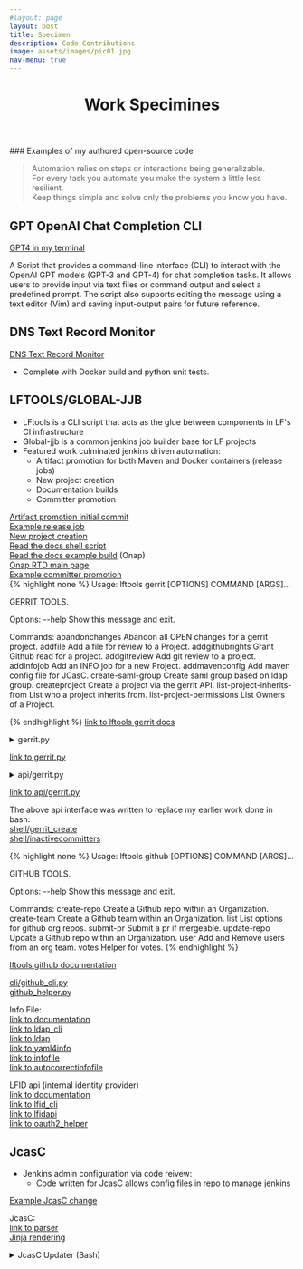 ```yaml
---
#layout: page
layout: post
title: Specimen
description: Code Contributions
image: assets/images/pic01.jpg
nav-menu: true
---
```



<!-- Main
<div id="main" class="alt">
<section id="one">
	<div class="inner">
<p>Here are some code snippits with links to their souce on github</p>
-->


<header class="major">
  <h1>Work Specimines</h1>
</header>
### Examples of my authored open-source code

>Automation relies on steps or interactions being generalizable.\
For every task you automate you make the system a little less resilient.\
Keep things simple and solve only the problems you know you have.


GPT OpenAI Chat Completion CLI
-------
[GPT4 in my terminal](https://github.com/Aricg/openai-gpt-api)<br>

A Script that provides a command-line interface (CLI) to interact with the OpenAI GPT models (GPT-3 and GPT-4) for chat completion tasks. It allows users to provide input via text files or command output and select a predefined prompt. The script also supports editing the message using a text editor (Vim) and saving input-output pairs for future reference.


DNS Text Record Monitor
-------
[DNS Text Record Monitor](https://github.com/Aricg/dns-text-record-monitor)<br>
* Complete with Docker build and python unit tests.

LFTOOLS/GLOBAL-JJB
-------

* LFtools is a CLI script that acts as the glue between components in LF's CI infrastructure
* Global-jjb is a common jenkins job builder base for LF projects
* Featured work culminated jenkins driven automation:
  * Artifact promotion for both Maven and Docker containers (release jobs)
  * New project creation
  * Documentation builds
  * Committer promotion

[Artifact promotion initial commit](https://github.com/lfit/releng-global-jjb/commit/d473edacae5c8da2b4da50e6d41b2a1c52316813)<br>
[Example release job](https://gerrit.onap.org/r/c/policy/models/+/128499)<br>
[New project creation](https://gerrit.linuxfoundation.org/infra/c/releng/info-master/+/69925)<br>
[Read the docs shell script](https://github.com/lfit/releng-global-jjb/blob/master/shell/rtdv3.sh)<br>
[Read the docs example build](https://gerrit.onap.org/r/c/policy/parent/+/128484) (Onap)<br>
[Onap RTD main page](https://docs.onap.org/en/latest/)<br>
[Example committer promotion](https://gerrit.onap.org/r/c/cps/ncmp-dmi-plugin/+/128368)<br>
{% highlight none %}
Usage: lftools gerrit [OPTIONS] COMMAND [ARGS]...

  GERRIT TOOLS.

Options:
  --help  Show this message and exit.

Commands:
  abandonchanges              Abandon all OPEN changes for a gerrit project.
  addfile                     Add a file for review to a Project.
  addgithubrights             Grant Github read for a project.
  addgitreview                Add git review to a project.
  addinfojob                  Add an INFO job for a new Project.
  addmavenconfig              Add maven config file for JCasC.
  create-saml-group           Create saml group based on ldap group.
  createproject               Create a project via the gerrit API.
  list-project-inherits-from  List who a project inherits from.
  list-project-permissions    List Owners of a Project.

{% endhighlight %}
[link to lftools gerrit docs](https://docs.releng.linuxfoundation.org/projects/lftools/en/latest/commands/gerrit.html)

<details>
<summary> gerrit.py </summary>

{% highlight python %}
#!/usr/bin/env python3
# SPDX-License-Identifier: EPL-1.0
##############################################################################
# Copyright (c) 2018 The Linux Foundation and others.
#
# All rights reserved. This program and the accompanying materials
# are made available under the terms of the Eclipse Public License v1.0
# which accompanies this distribution, and is available at
# http://www.eclipse.org/legal/epl-v10.html
##############################################################################
"""Create a gerrit project."""

from __future__ import print_function

import logging
from pprint import pformat

import click

from lftools.api.endpoints import gerrit
from lftools.git.gerrit import Gerrit as git_gerrit

log = logging.getLogger(__name__)


@click.group()
@click.pass_context
def gerrit_cli(ctx):
    """GERRIT TOOLS."""
    pass


@click.command(name="addfile")
@click.argument("gerrit_fqdn")
@click.argument("gerrit_project")
@click.argument("filename")
@click.option("--issue_id", type=str, required=False, help="For projects that enforce an issue id for changesets")
@click.option("--file_location", type=str, required=False, help="File path within the repository")
@click.pass_context
def addfile(ctx, gerrit_fqdn, gerrit_project, filename, issue_id, file_location):
    """Add a file for review to a Project.

    Requires gerrit directory.

    Example:

    gerrit_url gerrit.o-ran-sc.org/r
    gerrit_project test/test1
    """
    g = gerrit.Gerrit(fqdn=gerrit_fqdn)
    data = g.add_file(gerrit_fqdn, gerrit_project, filename, issue_id, file_location)
    log.info(pformat(data))


@click.command(name="addinfojob")
@click.argument("gerrit_fqdn")
@click.argument("gerrit_project")
@click.argument("jjbrepo")
@click.option("--issue_id", type=str, required=False, help="For projects that enforce an issue id for changesets")
@click.option("--agent", type=str, required=False, help="Specify the Jenkins agent label to run the job on")
@click.pass_context
def addinfojob(ctx, gerrit_fqdn, gerrit_project, jjbrepo, issue_id, agent):
    """Add an INFO job for a new Project.

    Adds info verify jenkins job for project.
    result['id'] can be used to ammend a review
    so that multiple projects can have info jobs added
    in a single review

    Example:

    gerrit_url gerrit.o-ran-sc.org/r
    gerrit_project test/test1
    jjbrepo ci-mangement
    """
    git = git_gerrit(fqdn=gerrit_fqdn, project=jjbrepo)
    git.add_info_job(gerrit_fqdn, gerrit_project, issue_id, agent)


@click.command(name="addgitreview")
@click.argument("gerrit_fqdn")
@click.argument("gerrit_project")
@click.option("--issue_id", type=str, required=False, help="For projects that enforce an issue id for changesets")
@click.pass_context
def addgitreview(ctx, gerrit_fqdn, gerrit_project, issue_id):
    """Add git review to a project.

    Example:
    gerrit_url gerrit.o-ran-sc.org
    gerrit_project test/test1
    """
    git = git_gerrit(fqdn=gerrit_fqdn, project=gerrit_project)
    git.add_git_review(gerrit_fqdn, gerrit_project, issue_id)


@click.command(name="addgithubrights")
@click.argument("gerrit_fqdn")
@click.argument("gerrit_project")
@click.pass_context
def addgithubrights(ctx, gerrit_fqdn, gerrit_project):
    """Grant Github read for a project.

    gerrit_url gerrit.o-ran-sc.org
    gerrit_project test/test1
    """
    g = gerrit.Gerrit(fqdn=gerrit_fqdn)
    data = g.add_github_rights(gerrit_fqdn, gerrit_project)
    log.info(pformat(data))


@click.command(name="abandonchanges")
@click.argument("gerrit_fqdn")
@click.argument("gerrit_project")
@click.pass_context
def abandonchanges(ctx, gerrit_fqdn, gerrit_project):
    """Abandon all OPEN changes for a gerrit project.

    gerrit_url gerrit.o-ran-sc.org
    gerrit_project test/test1
    """
    g = gerrit.Gerrit(fqdn=gerrit_fqdn)
    data = g.abandon_changes(gerrit_fqdn, gerrit_project)
    log.info(pformat(data))


# Creates a gerrit project if project does not exist and adds ldap group as owner.
# Limits: does not support inherited permissions from other than All-Projects.
@click.command(name="createproject")
@click.argument("gerrit_fqdn")
@click.argument("gerrit_project")
@click.argument("ldap_group")
@click.option("--description", type=str, required=True, help="Project Description")
@click.option("--check", is_flag=True, help="just check if the project exists")
@click.pass_context
def createproject(ctx, gerrit_fqdn, gerrit_project, ldap_group, description, check):
    """Create a project via the gerrit API.

    Creates a gerrit project.
    Sets ldap group as owner.

    Example:

    gerrit_url gerrit.o-ran-sc.org/r
    gerrit_project test/test1
    ldap_group oran-gerrit-test-test1-committers

    """
    g = gerrit.Gerrit(fqdn=gerrit_fqdn)
    data = g.create_project(gerrit_fqdn, gerrit_project, ldap_group, description, check)
    log.info(pformat(data))


@click.command(name="create-saml-group")
@click.argument("gerrit_fqdn")
@click.argument("ldap_group")
@click.pass_context
def create_saml_group(ctx, gerrit_fqdn, ldap_group):
    """Create saml group based on ldap group."""
    g = gerrit.Gerrit(fqdn=gerrit_fqdn)
    data = g.create_saml_group(gerrit_fqdn, ldap_group)
    log.info(pformat(data))


@click.command(name="list-project-permissions")
@click.argument("gerrit_fqdn")
@click.argument("project")
@click.pass_context
def list_project_permissions(ctx, gerrit_fqdn, project):
    """List Owners of a Project."""
    g = gerrit.Gerrit(fqdn=gerrit_fqdn)
    data = g.list_project_permissions(project)
    for ldap_group in data:
        log.info(pformat(ldap_group))


@click.command(name="list-project-inherits-from")
@click.argument("gerrit_fqdn")
@click.argument("gerrit_project")
@click.pass_context
def list_project_inherits_from(ctx, gerrit_fqdn, gerrit_project):
    """List who a project inherits from."""
    g = gerrit.Gerrit(fqdn=gerrit_fqdn)
    data = g.list_project_inherits_from(gerrit_project)
    log.info(data)


@click.command(name="addmavenconfig")
@click.argument("gerrit_fqdn")
@click.argument("gerrit_project")
@click.argument("jjbrepo")
@click.option("--issue_id", type=str, required=False, help="For projects that enforce an issue id for changesets")
@click.option("--nexus3", type=str, required=False, help="Specify a Nexus 3 server, e.g. nexus3.example.org")
@click.option(
    "--nexus3_ports",
    type=str,
    required=False,
    help="Comma-separated list of ports supported by the Nexus 3 server specified",
)
@click.pass_context
def addmavenconfig(ctx, gerrit_fqdn, gerrit_project, jjbrepo, issue_id, nexus3, nexus3_ports):
    """Add maven config file for JCasC.

    \b
    The following options can be set in the gerrit server's entry in lftools.ini:
      * default_servers: Comma-separated list of servers using the <projectname>
        credential. Default: releases,snapshots,staging,site
      * additional_credentials: JSON-formatted string containing
        servername:credentialname pairings. This should be on a single line,
        without quotes surrounding the string.
      * nexus3: The nexus3 server url for a given project.
      * nexus3_ports: Comma-separated list of ports used by Nexus3.
        Default: 10001,10002,10003,10004

    \f
    The 'b' escape character above disables auto-formatting, so that the help
    text will follow the exact formatting used here. The 'f' escape is to keep
    this from appearing in the --help text.
    https://click.palletsprojects.com/en/latest/documentation/
    """
    git = git_gerrit(fqdn=gerrit_fqdn, project=jjbrepo)
    git.add_maven_config(gerrit_fqdn, gerrit_project, issue_id, nexus3, nexus3_ports)


gerrit_cli.add_command(addinfojob)
gerrit_cli.add_command(addfile)
gerrit_cli.add_command(addgitreview)
gerrit_cli.add_command(addgithubrights)
gerrit_cli.add_command(createproject)
gerrit_cli.add_command(abandonchanges)
gerrit_cli.add_command(create_saml_group)
gerrit_cli.add_command(list_project_permissions)
gerrit_cli.add_command(list_project_inherits_from)
gerrit_cli.add_command(addmavenconfig)
{% endhighlight %}
</details>

[link to gerrit.py](https://github.com/lfit/releng-lftools/blob/master/lftools/cli/gerrit.py)

<details>
<summary>
api/gerrit.py
</summary>
{% highlight python %}

# SPDX-License-Identifier: EPL-1.0
##############################################################################
# Copyright (c) 2019 The Linux Foundation and others.
#
# All rights reserved. This program and the accompanying materials
# are made available under the terms of the Eclipse Public License v1.0
# which accompanies this distribution, and is available at
# http://www.eclipse.org/legal/epl-v10.html
##############################################################################

"""Gerrit REST API interface."""

import json
import logging
import os
import time
import urllib

import lftools.api.client as client
from lftools import config

log = logging.getLogger(__name__)


class Gerrit(client.RestApi):
    """API endpoint wrapper for Gerrit.

    Be sure to always include the trailing "/" when adding
    new methods.
    """

    def __init__(self, **params):
        """Initialize the class."""
        self.params = params
        self.fqdn = self.params["fqdn"]
        if "creds" not in self.params:
            creds = {
                "authtype": "basic",
                "username": config.get_setting(self.fqdn, "username"),
                "password": config.get_setting(self.fqdn, "password"),
                "endpoint": config.get_setting(self.fqdn, "endpoint"),
            }
            params["creds"] = creds

        super(Gerrit, self).__init__(**params)

    def add_file(self, fqdn, gerrit_project, filename, issue_id, file_location, **kwargs):
        """Add a file for review to a Project.

        File can be sourced from any location
        but only lands in the root of the repo.
        unless file_location is specified
        Example:

        gerrit_url gerrit.o-ran-sc.org
        gerrit_project test/test1
        filename /tmp/INFO.yaml
        file_location="somedir/example-INFO.yaml"
        """
        signed_off_by = config.get_setting(fqdn, "sob")
        basename = os.path.basename(filename)
        payload = self.create_change(basename, gerrit_project, issue_id, signed_off_by)

        if file_location:
            file_location = urllib.parse.quote(file_location, safe="", encoding=None, errors=None)
            basename = file_location
        log.info(payload)

        access_str = "changes/"
        result = self.post(access_str, data=payload)[1]
        log.info(result["id"])
        changeid = result["id"]

        my_file = open(filename)
        my_file_size = os.stat(filename)
        headers = {"Content-Type": "text/plain", "Content-length": "{}".format(my_file_size)}
        self.r.headers.update(headers)
        access_str = "changes/{}/edit/{}".format(changeid, basename)
        payload = my_file
        result = self.put(access_str, data=payload)
        log.info(result)

        access_str = "changes/{}/edit:publish".format(changeid)
        headers = {"Content-Type": "application/json; charset=UTF-8"}
        self.r.headers.update(headers)
        payload = json.dumps(
            {
                "notify": "NONE",
            }
        )
        result = self.post(access_str, data=payload)
        return result
        ##############################################################

    def add_info_job(self, fqdn, gerrit_project, jjbrepo, reviewid, issue_id, **kwargs):
        """Add an INFO job for a new Project.

        Adds info verify jenkins job for project.
        result['id'] can be used to ammend a review
        so that multiple projects can have info jobs added
        in a single review

        Example:

        fqdn gerrit.o-ran-sc.org
        gerrit_project test/test1
        jjbrepo ci-mangement
        """
        ###############################################################
        # Setup
        signed_off_by = config.get_setting(fqdn, "sob")
        gerrit_project_dashed = gerrit_project.replace("/", "-")
        filename = "{}.yaml".format(gerrit_project_dashed)

        if not reviewid:
            payload = self.create_change(filename, jjbrepo, issue_id, signed_off_by)
            log.info(payload)
            access_str = "changes/"
            result = self.post(access_str, data=payload)[1]
            log.info(result)
            log.info(result["id"])
            changeid = result["id"]
        else:
            changeid = reviewid

        if fqdn == "gerrit.o-ran-sc.org":
            buildnode = "centos7-builder-1c-1g"
        else:
            buildnode = "centos7-builder-2c-1g"

        my_inline_file = """---
- project:
    name: {0}-project-view
    project-name: {0}
    views:
      - project-view\n
- project:
    name: {0}-info
    project: {1}
    project-name: {0}
    build-node: {2}
    jobs:
      - gerrit-info-yaml-verify\n""".format(
            gerrit_project_dashed, gerrit_project, buildnode
        )
        my_inline_file_size = len(my_inline_file.encode("utf-8"))
        headers = {"Content-Type": "text/plain", "Content-length": "{}".format(my_inline_file_size)}
        self.r.headers.update(headers)
        access_str = "changes/{0}/edit/jjb%2F{1}%2F{1}.yaml".format(changeid, gerrit_project_dashed)
        payload = my_inline_file
        log.info(access_str)
        result = self.put(access_str, data=payload)
        log.info(result)

        access_str = "changes/{}/edit:publish".format(changeid)
        headers = {"Content-Type": "application/json; charset=UTF-8"}
        self.r.headers.update(headers)
        payload = json.dumps(
            {
                "notify": "NONE",
            }
        )
        result = self.post(access_str, data=payload)
        log.info(result)
        return result

    def vote_on_change(self, fqdn, gerrit_project, changeid, **kwargs):
        """Helper that votes on a change.

        POST /changes/{change-id}/revisions/{revision-id}/review
        """
        log.info(fqdn, gerrit_project, changeid)
        access_str = "changes/{}/revisions/2/review".format(changeid)
        headers = {"Content-Type": "application/json; charset=UTF-8"}
        self.r.headers.update(headers)
        payload = json.dumps(
            {
                "tag": "automation",
                "message": "Vote on file",
                "labels": {
                    "Verified": +1,
                    "Code-Review": +2,
                },
            }
        )

        result = self.post(access_str, data=payload)
        # Code for projects that don't allow self merge.
        if config.get_setting(self.fqdn + ".second"):
            second_username = config.get_setting(self.fqdn + ".second", "username")
            second_password = config.get_setting(self.fqdn + ".second", "password")
            self.r.auth = (second_username, second_password)
            result = self.post(access_str, data=payload)
            self.r.auth = (self.username, self.password)
        return result

    def submit_change(self, fqdn, gerrit_project, changeid, payload, **kwargs):
        """Method so submit a change."""
        # submit a change id
        access_str = "changes/{}/submit".format(changeid)
        log.info(access_str)
        headers = {"Content-Type": "application/json; charset=UTF-8"}
        self.r.headers.update(headers)
        result = self.post(access_str, data=payload)
        return result

    def abandon_changes(self, fqdn, gerrit_project, **kwargs):
        """."""
        gerrit_project_encoded = urllib.parse.quote(gerrit_project, safe="", encoding=None, errors=None)
        access_str = "changes/?q=project:{}".format(gerrit_project_encoded)
        log.info(access_str)
        headers = {"Content-Type": "application/json; charset=UTF-8"}
        self.r.headers.update(headers)
        result = self.get(access_str)[1]
        payload = {"message": "Abandoned by automation"}
        for id in result:
            if (id["status"]) == "NEW":
                id = id["id"]
                access_str = "changes/{}/abandon".format(id)
                log.info(access_str)
                result = self.post(access_str, data=payload)[1]
                return result

    def create_change(self, filename, gerrit_project, issue_id, signed_off_by, **kwargs):
        """Method to create a gerrit change."""
        if issue_id:
            subject = "Automation adds {0}\n\nIssue-ID: {1}\n\nSigned-off-by: {2}".format(
                filename, issue_id, signed_off_by
            )
        else:
            subject = "Automation adds {0}\n\nSigned-off-by: {1}".format(filename, signed_off_by)
        payload = json.dumps(
            {
                "project": "{}".format(gerrit_project),
                "subject": "{}".format(subject),
                "branch": "master",
            }
        )
        return payload

    def sanity_check(self, fqdn, gerrit_project, **kwargs):
        """Perform a sanity check."""
        # Sanity check
        gerrit_project_encoded = urllib.parse.quote(gerrit_project, safe="", encoding=None, errors=None)
        mylist = ["projects/", "projects/{}".format(gerrit_project_encoded)]
        for access_str in mylist:
            log.info(access_str)
            try:
                result = self.get(access_str)[1]
            except Exception:
                log.info("Not found {}".format(access_str))
                exit(1)
            log.info("found {} {}".format(access_str, mylist))
        return result

    def add_git_review(self, fqdn, gerrit_project, issue_id, **kwargs):
        """Add and Submit a .gitreview for a project.

        Example:

        fqdn gerrit.o-ran-sc.org
        gerrit_project test/test1
        issue_id: CIMAN-33
        """
        signed_off_by = config.get_setting(fqdn, "sob")
        self.sanity_check(fqdn, gerrit_project)

        ###############################################################
        # Create A change set.
        filename = ".gitreview"
        payload = self.create_change(filename, gerrit_project, issue_id, signed_off_by)
        log.info(payload)

        access_str = "changes/"
        result = self.post(access_str, data=payload)[1]
        log.info(result)
        changeid = result["id"]

        ###############################################################
        # Add a file to a change set.
        my_inline_file = """
        [gerrit]
        host={0}
        port=29418
        project={1}
        defaultbranch=master
        """.format(
            fqdn, gerrit_project
        )
        my_inline_file_size = len(my_inline_file.encode("utf-8"))
        headers = {"Content-Type": "text/plain", "Content-length": "{}".format(my_inline_file_size)}
        self.r.headers.update(headers)
        access_str = "changes/{}/edit/{}".format(changeid, filename)
        payload = my_inline_file
        result = self.put(access_str, data=payload)

        if result.status_code == 409:
            log.info(result)
            log.info("Conflict detected exiting")
            exit(0)

        else:
            access_str = "changes/{}/edit:publish".format(changeid)
            headers = {"Content-Type": "application/json; charset=UTF-8"}
            self.r.headers.update(headers)
            payload = json.dumps(
                {
                    "notify": "NONE",
                }
            )
            result = self.post(access_str, data=payload)
            log.info(result)

            result = self.vote_on_change(fqdn, gerrit_project, changeid)
            log.info(result)

            time.sleep(5)
            result = self.submit_change(fqdn, gerrit_project, changeid, payload)
            log.info(result)

    def create_saml_group(self, fqdn, ldap_group, **kwargs):
        """Create saml group from ldap group."""
        ###############################################################
        payload = json.dumps({"visible_to_all": "false"})
        saml_group = "saml/{}".format(ldap_group)
        saml_group_encoded = urllib.parse.quote(saml_group, safe="", encoding=None, errors=None)
        access_str = "groups/{}".format(saml_group_encoded)
        log.info("Encoded SAML group name: {}".format(saml_group_encoded))
        result = self.put(access_str, data=payload)
        return result

    def add_github_rights(self, fqdn, gerrit_project, **kwargs):
        """Grant github read to a project."""
        ###############################################################
        # Github Rights

        gerrit_project_encoded = urllib.parse.quote(gerrit_project, safe="", encoding=None, errors=None)
        # GET /groups/?m=test%2F HTTP/1.0
        access_str = "groups/?m=GitHub%20Replication"
        log.info(access_str)
        result = self.get(access_str)[1]
        time.sleep(5)
        githubid = result["GitHub Replication"]["id"]
        log.info(githubid)

        # POST /projects/MyProject/access HTTP/1.0
        if githubid:
            payload = json.dumps(
                {
                    "add": {
                        "refs/*": {
                            "permissions": {
                                "read": {"rules": {"{}".format(githubid): {"action": "{}".format("ALLOW")}}}
                            }
                        }
                    }
                }
            )
            access_str = "projects/{}/access".format(gerrit_project_encoded)
            result = self.post(access_str, data=payload)[1]
            pretty = json.dumps(result, indent=4, sort_keys=True)
            log.info(pretty)
        else:
            log.info("Error no githubid found")

    def create_project(self, fqdn, gerrit_project, ldap_group, description, check):
        """Create a project via the gerrit API.

        Creates a gerrit project.
        Converts ldap group to saml group and sets as owner.

        Example:

        gerrit_url gerrit.o-ran-sc.org/r
        gerrit_project test/test1
        ldap_group oran-gerrit-test-test1-committers
        --description="This is a demo project"

        """
        gerrit_project = urllib.parse.quote(gerrit_project, safe="", encoding=None, errors=None)

        access_str = "projects/{}".format(gerrit_project)

        result = self.get(access_str)[0]
        if result.status_code == 404:
            log.info(result)
            log.info("Project not found.")
            projectexists = False

        elif result.status_code == 401:
            log.info(result)
            log.info("Unauthorized.")
            exit(1)

        else:
            log.info("found {}".format(access_str))
            log.info(result)
            projectexists = True

        if projectexists:
            log.info("Project already exists")
            exit(1)
        if check:
            exit(0)

        saml_group = "saml/{}".format(ldap_group)
        log.info("SAML group name: {}".format(saml_group))

        access_str = "projects/{}".format(gerrit_project)
        payload = json.dumps(
            {
                "description": "{}".format(description),
                "submit_type": "INHERIT",
                "create_empty_commit": "True",
                "owners": ["{}".format(saml_group)],
            }
        )

        log.info(payload)
        result = self.put(access_str, data=payload)
        return result

    def list_project_permissions(self, project):
        """List a projects owners."""
        result = self.get("access/?project={}".format(project))[1][project]["local"]
        group_list = []
        for k, v in result.items():
            for kk, vv in result[k]["permissions"]["owner"]["rules"].items():
                group_list.append(kk.replace("ldap:cn=", "").replace(",ou=Groups,dc=freestandards,dc=org", ""))
        return group_list

    def list_project_inherits_from(self, gerrit_project):
        """List who a project inherits from."""
        gerrit_project = urllib.parse.quote(gerrit_project, safe="", encoding=None, errors=None)
        result = self.get("projects/{}/access".format(gerrit_project))[1]
        inherits = result["inherits_from"]["id"]
        return inherits

{% endhighlight %}
</details>

[link to api/gerrit.py](https://github.com/lfit/releng-lftools/blob/master/lftools/api/endpoints/gerrit.py)

The above api interface was written to replace my earlier work done in bash:<br>
[shell/gerrit_create](https://github.com/lfit/releng-lftools/blob/master/shell/gerrit_create)<br>
[shell/inactivecommitters](https://github.com/lfit/releng-lftools/blob/master/shell/inactivecommitters)


{% highlight none %}
Usage: lftools github [OPTIONS] COMMAND [ARGS]...

  GITHUB TOOLS.

Options:
  --help  Show this message and exit.

Commands:
  create-repo  Create a Github repo within an Organization.
  create-team  Create a Github team within an Organization.
  list         List options for github org repos.
  submit-pr    Submit a pr if mergeable.
  update-repo  Update a Github repo within an Organization.
  user         Add and Remove users from an org team.
  votes        Helper for votes.
{% endhighlight %}

[lftools github documentation](https://docs.releng.linuxfoundation.org/projects/lftools/en/latest/commands/github.html)<br>

[cli/github_cli.py](https://github.com/lfit/releng-lftools/blob/master/lftools/cli/github_cli.py)<br>
[github_helper.py](https://github.com/lfit/releng-lftools/blob/master/lftools/github_helper.py)<br>

Info File:<br>
[link to documentation](https://docs.releng.linuxfoundation.org/projects/lftools/en/latest/commands/infofile.html)<br>
[link to ldap_cli](https://github.com/lfit/releng-lftools/blob/master/lftools/cli/ldap_cli.py)<br>
[link to ldap](https://github.com/lfit/releng-lftools/blob/master/lftools/ldap_cli.py)<br>
[link to yaml4info](https://github.com/lfit/releng-lftools/blob/master/shell/yaml4info)<br>
[link to infofile](https://github.com/lfit/releng-lftools/blob/master/lftools/cli/infofile.py)<br>
[link to autocorrectinfofile](https://github.com/lfit/releng-lftools/blob/master/shell/autocorrectinfofile)<br>


LFID api (internal identity provider)<br>
[link to documentation](https://docs.releng.linuxfoundation.org/projects/lftools/en/latest/commands/lfidapi.html)<br>
[link to lfid_cli](https://github.com/lfit/releng-lftools/blob/master/lftools/cli/lfidapi.py)<br>
[link to lfidapi](https://github.com/lfit/releng-lftools/blob/master/lftools/lfidapi.py)<br>
[link to oauth2_helper](https://github.com/lfit/releng-lftools/blob/master/lftools/oauth2_helper.py)<br>

JcasC
-----

* Jenkins admin configuration via code reivew:
  * Code written for JcasC allows config files in repo to manage jenkins<br>

[Example JcasC change](https://gerrit.onap.org/r/c/ci-management/+/127823)

JcasC:<br>
[link to parser](https://github.com/lfit/releng-global-jjb/blob/master/jenkins-admin/create_jenkins_global_env_vars.py)<br>
[Jinja rendering](https://github.com/lfit/releng-global-jjb/blob/master/jenkins-admin/create_jenkins_clouds_openstack_yaml.py)<br>

<details>
<summary>
JcasC Updater (Bash)
</summary>
{% highlight python %}
#!/bin/bash
# SPDX-License-Identifier: EPL-1.0
##############################################################################
# Copyright (c) 2020 The Linux Foundation and others.
#
# All rights reserved. This program and the accompanying materials
# are made available under the terms of the Eclipse Public License v1.0
# which accompanies this distribution, and is available at
# http://www.eclipse.org/legal/epl-v10.html
##############################################################################
set -euo pipefail

casc_d_dir="/var/lib/jenkins/casc.d/community.d/"
ci_man="/opt/ci-man-repo"

main() {
  cd "$1" || exit
  check_for_updates #Are there updates to the ci-man repo
  mktmpdir
  lf_venv
  global_env_vars
  detect_clouds
  if [[ "${#clouds[@]}" -gt 1 ]]; then
    merge_clouds "${clouds[@]%/*}"
  fi
  cp "$tmpdir"/*.yaml "$casc_d_dir"/
  echo "$casc_d_dir"
  create_groovy
  reload_casc
  echo "Cleaning up"
  rm "$groovyfile"
  rm -rf "$tmpdir"
  rm -rf "$tmpdirnomadyaml"
  rm -rf "$lf_venv"
  echo "INFO: Jcasc updated"
}

check_for_updates(){
  OLD_GIT_COMMIT=$(git rev-parse HEAD)
  git pull --quiet --recurse-submodules
  NEW_GIT_COMMIT=$(git rev-parse HEAD)
  if [[ "$OLD_GIT_COMMIT" != "$NEW_GIT_COMMIT" ]]; then

  jenkins_config_files=$(git diff-tree \
  -m --no-commit-id \
  -r "$NEW_GIT_COMMIT" "$OLD_GIT_COMMIT" \
  --name-only -- "jenkins-config/")

    if (( $(grep -c . <<<"$jenkins_config_files") > 0 )); then
      echo "INFO: Modified config files found: $jenkins_config_files"
    else
      exit 0 #No updates
    fi
  else
    exit 0 #No updates
  fi
}


lf_venv(){
  source global-jjb/jenkins-init-scripts/lf-env.sh
  lf-activate-venv lftools jinja2 ruamel.yaml
}

reload_casc() {
  lftools jenkins -s <%= @casc_jenkins_url_stripped %> groovy "$groovyfile"
}

merge_clouds(){
  yq3 m -a append "$tmpdir"/"$1".yaml "$tmpdir"/"$2".yaml > "$tmpdir"/clouds.yaml
  rm -f "$tmpdir"/"$1".yaml "$tmpdir"/"$2".yaml
}

mktmpdir(){
  tmpdir=$(mktemp -d)
  tmpdirnomadyaml=$(mktemp -d)
}

create_groovy() {
  groovyfile="$(mktemp)"
cat <<EOF > "$groovyfile"
import io.jenkins.plugins.casc.ConfigurationAsCode;
ConfigurationAsCode.get().configure()
EOF
}

global_env_vars() {
  if ! [[ -d $casc_d_dir ]]; then
    echo "casc.d dir '$casc_d_dir' not found."
    exit 1
  fi
  python global-jjb/jenkins-admin/create_jenkins_global_env_vars.py \
    --path=jenkins-config/ <% if @casc_jenkins_url_stripped.include? "sandbox" %>--sandbox<% end %>
}

nomad() {
  echo "$2 detected with name $1"
  ls "$cloud_path/$2/$1/"
  cloudcfg="$cloud_path/$2/$1/cloud.yaml"
  cloud_cfg_check "$cloudcfg"
  files=()
  cd "$cloud_path/$2/$1/" || exit
  while read -d $'\n'; do
     if [[ $REPLY =~ main.yaml ]];then
       cloudfile=$REPLY
     elif [[ $REPLY =~ sandbox.yaml ]];then
       sandboxfile=$REPLY
     elif [[ $REPLY =~ defaults.yaml ]];then
       defaultsfile=$REPLY
     else
       files+=("$REPLY")
     fi
  done < <(find . -name "*.yaml" )


  cp "${files[@]}" "$tmpdirnomadyaml"
  <% if @casc_jenkins_url_stripped.include? "sandbox" %>cloudfile="$sandboxfile"<% end %>
  cp $cloudfile "$tmpdirnomadyaml"
  cp $defaultsfile "$tmpdirnomadyaml"

  cd "$tmpdirnomadyaml" || exit

  for file in ${files[@]}; do
      yq3 merge "$file" "$defaultsfile" > tmpfile
      cp tmpfile "$file"
  done

  yq3 merge --arrays append "${files[@]}" > umerged.yaml
  yq3 p -- umerged.yaml  "jenkins.clouds[+] nomad" > nmerged.yaml
  yq3 m --arrays update "$cloudfile" nmerged.yaml > "$tmpdir/nomad.yaml"
  yq3 w --inplace -d'*' "$tmpdir/nomad.yaml" 'jenkins.clouds[0].nomad.templates[*].password' '<%= @nomad_dockerhub_password %>'
  cd -
  echo "Nomad jcasc updated"
}

openstack() {
  echo "$2 detected with name $1"
  ls "$cloud_path/$2/$1/"
  cloudcfg="$cloud_path/$2/$1/cloud.cfg"
  cloud_cfg_check "$cloudcfg"
  python global-jjb/jenkins-admin/create_jenkins_clouds_openstack_yaml.py \
    --path=jenkins-config/ <% if @casc_jenkins_url_stripped.include? "sandbox" %>--sandbox<% end %> \
    --name "$1" > "$tmpdir/openstack.yaml"

}

cloud_cfg_check(){
  if ! [[ -f $cloudcfg ]]; then
    echo "No cloud config found"
    exit 1
  fi
  echo "$cloudcfg cloud config found"
}

detect_clouds(){
  cloud_path="jenkins-config/clouds"
  if [[ -d "$cloud_path" ]]; then
    clouds=()
    while read -d $'\n'; do
      clouds+=("$REPLY")
    done < <(find "$cloud_path" -type d  | awk -F"/clouds/" '{ print $2 } ' | grep "/")
  fi

  #run functions based on cloud name
  for cloud in "${clouds[@]}"; do
    "${cloud%/*}" "${cloud##*/}" "${cloud%/*}"
  done
}

main $ci_man
{% endhighlight %}
</details>

